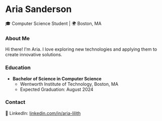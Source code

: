 # Aria Sanderson

🎓 Computer Science Student | 🌍 Boston, MA

### About Me

Hi there! I'm Aria. I love exploring new technologies and applying them to create innovative solutions.

### Education

- **Bachelor of Science in Computer Science**
  - Wentworth Institute of Technology, Boston, MA
  - Expected Graduation: August 2024

### Contact

🔗 LinkedIn: [linkedin.com/in/aria-lilith](https://www.linkedin.com/in/aria-lilith)  
